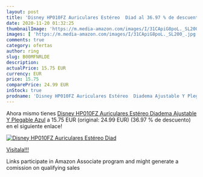 ```yaml
---
layout: post
title: 'Disney HP010FZ Auriculares Estéreo  Diad al 36.97 % de descuento'
date: 2020-11-20 01:32:25
thumbnailImage: 'https://m.media-amazon.com/images/I/31CApiG8poL._SL200_.jpg'
images: [ 'https://m.media-amazon.com/images/I/31CApiG8poL._SL200_.jpg' ]
comments: true
category: ofertas
author: ring
slug: B00MFNRLDE
description:
actualPrice: 15.75 EUR
currency: EUR
price: 15.75
comparePrice: 24.99 EUR
inStock: true
prodname: 'Disney HP010FZ Auriculares Estéreo  Diadema Ajustable Y Plegable  Azul'
---
```


Ahora mismo tienes [Disney HP010FZ Auriculares Estéreo  Diadema Ajustable Y Plegable  Azul](https://www.amazon.es/dp/B00MFNRLDE/?tag=tolees-21) a 15.75 EUR (original: 24.99 EUR) (36.97 %  de descuento) en el siguiente enlace!

[![Disney HP010FZ Auriculares Estéreo  Diad](https://m.media-amazon.com/images/I/31CApiG8poL._SL200_.jpg)](https://www.amazon.es/dp/B00MFNRLDE/?tag=tolees-21)

[Visítala!!!](https://www.amazon.es/dp/B00MFNRLDE/?tag=tolees-21)

Links participate in Amazon Associate program and might generate a comission on qualifying sales
